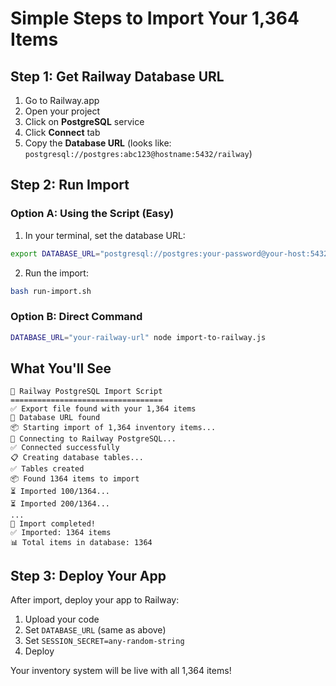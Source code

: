 # Simple Steps to Import Your 1,364 Items

## Step 1: Get Railway Database URL

1. Go to Railway.app
2. Open your project
3. Click on **PostgreSQL** service
4. Click **Connect** tab
5. Copy the **Database URL** (looks like: `postgresql://postgres:abc123@hostname:5432/railway`)

## Step 2: Run Import

### Option A: Using the Script (Easy)

1. In your terminal, set the database URL:
```bash
export DATABASE_URL="postgresql://postgres:your-password@your-host:5432/railway"
```

2. Run the import:
```bash
bash run-import.sh
```

### Option B: Direct Command

```bash
DATABASE_URL="your-railway-url" node import-to-railway.js
```

## What You'll See

```
🚀 Railway PostgreSQL Import Script
==================================
✅ Export file found with your 1,364 items
🔗 Database URL found
📦 Starting import of 1,364 inventory items...
🔗 Connecting to Railway PostgreSQL...
✅ Connected successfully
📋 Creating database tables...
✅ Tables created
📦 Found 1364 items to import
⏳ Imported 100/1364...
⏳ Imported 200/1364...
...
🎉 Import completed!
✅ Imported: 1364 items
📊 Total items in database: 1364
```

## Step 3: Deploy Your App

After import, deploy your app to Railway:
1. Upload your code
2. Set `DATABASE_URL` (same as above)
3. Set `SESSION_SECRET=any-random-string`
4. Deploy

Your inventory system will be live with all 1,364 items!